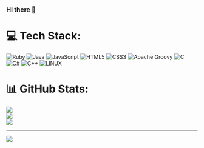 ### Hi there 👋


# 💻 Tech Stack:
![Ruby](https://img.shields.io/badge/ruby-%23CC342D.svg?style=for-the-badge&logo=ruby&logoColor=white) ![Java](https://img.shields.io/badge/java-%23ED8B00.svg?style=for-the-badge&logo=java&logoColor=white) ![JavaScript](https://img.shields.io/badge/javascript-%23323330.svg?style=for-the-badge&logo=javascript&logoColor=%23F7DF1E) ![HTML5](https://img.shields.io/badge/html5-%23E34F26.svg?style=for-the-badge&logo=html5&logoColor=white) ![CSS3](https://img.shields.io/badge/css3-%231572B6.svg?style=for-the-badge&logo=css3&logoColor=white) ![Apache Groovy](https://img.shields.io/badge/Apache%20Groovy-4298B8.svg?style=for-the-badge&logo=Apache+Groovy&logoColor=white) ![C](https://img.shields.io/badge/c-%2300599C.svg?style=for-the-badge&logo=c&logoColor=white) ![C#](https://img.shields.io/badge/c%23-%23239120.svg?style=for-the-badge&logo=c-sharp&logoColor=white) ![C++](https://img.shields.io/badge/c++-%2300599C.svg?style=for-the-badge&logo=c%2B%2B&logoColor=white)  ![LINUX](https://img.shields.io/badge/Linux-FCC624?style=for-the-badge&logo=linux&logoColor=black)
# 📊 GitHub Stats:
![](https://github-readme-stats.vercel.app/api?username=kiMIGHTa&theme=dark&hide_border=false&include_all_commits=true&count_private=true)<br/>
![](https://github-readme-streak-stats.herokuapp.com/?user=kiMIGHTa&theme=dark&hide_border=false)<br/>
![](https://github-readme-stats.vercel.app/api/top-langs/?username=kiMIGHTa&theme=dark&hide_border=false&include_all_commits=true&count_private=true&layout=compact)

---
[![](https://visitcount.itsvg.in/api?id=kiMIGHTa&icon=0&color=0)](https://visitcount.itsvg.in)

<!-- Proudly created with GPRM ( https://gprm.itsvg.in ) -->
